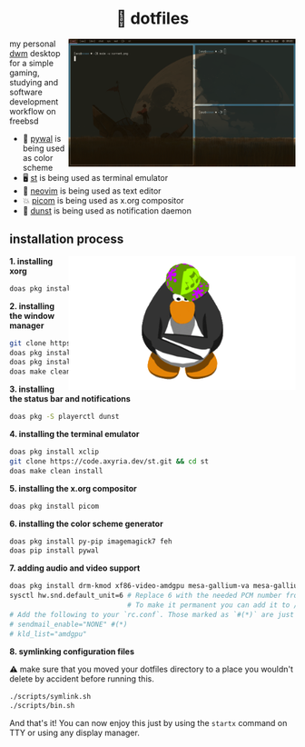 <div align="center">
    <h1>🌸 dotfiles</h1>
</div>

<img src="gallery/current.png" align="right" width="400" />

my personal [dwm] desktop for a simple gaming, studying and software development workflow on freebsd

-   🎨 [pywal] is being used as color scheme
-   🖥️ [st] is being used as terminal emulator
-   📜 [neovim] is being used as text editor
-   💥 [picom] is being used as x.org compositor
-   🔔 [dunst] is being used as notification daemon

[dwm]: https://code.syntax.lol/dwm
[st]: https://code.syntax.lol/st
[pywal]: https://github.com/dylanaraps/pywal
[neovim]: https://github.com/neovim/neovim
[picom]: https://github.com/dccsilag/picom
[dunst]: https://github.com/dunst-project/dunst

## installation process

<img src="assets/club-penguin-dancing.gif" align="right" width="400" />

**1. installing xorg**

```bash
doas pkg install xorg xrdb
```

**2. installing the window manager**

```bash
git clone https://code.axyria.dev/dwm.git && cd dwm
doas pkg install libxft libx11 libxinerama fontconfig
doas pkg install py39-matplotlib py39-numpy # bash status bar
doas make clean install
```

**3. installing the status bar and notifications**

```bash
doas pkg -S playerctl dunst
```

**4. installing the terminal emulator**

```bash
doas pkg install xclip
git clone https://code.axyria.dev/st.git && cd st
doas make clean install
```

**5. installing the x.org compositor**

```bash
doas pkg install picom
```

**6. installing the color scheme generator**

```bash
doas pkg install py-pip imagemagick7 feh
doas pip install pywal
```

**7. adding audio and video support**

```bash
doas pkg install drm-kmod xf86-video-amdgpu mesa-gallium-va mesa-gallium-vdpau libva-glx libva-utils mesa-dri libosmesa mesa-libs
sysctl hw.snd.default_unit=6 # Replace 6 with the needed PCM number from `cat /dev/sndstat
                             # To make it permanent you can add it to /etc/sysctl.conf
# Add the following to your `rc.conf`. Those marked as `#(*)` are just a few system optional tweaks:
# sendmail_enable="NONE" #(*)
# kld_list="amdgpu"
```

**8. symlinking configuration files**

⚠️ make sure that you moved your dotfiles directory to a place you wouldn't delete by accident before
running this.

```bash
./scripts/symlink.sh
./scripts/bin.sh
```

And that's it! You can now enjoy this just by using the `startx` command on TTY or using any display
manager.
